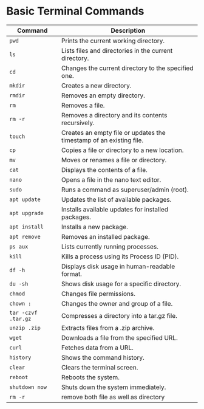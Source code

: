 
# Basic Terminal Commands

| **Command**            | **Description**                                                   |
|------------------------|-------------------------------------------------------------------|
| `pwd`                  | Prints the current working directory.                             |
| `ls`                   | Lists files and directories in the current directory.             |
| `cd `       | Changes the current directory to the specified one.               |
| `mkdir `    | Creates a new directory.                                          |
| `rmdir `    | Removes an empty directory.                                       |
| `rm `            | Removes a file.                                                   |
| `rm -r `    | Removes a directory and its contents recursively.                 |
| `touch `         | Creates an empty file or updates the timestamp of an existing file.|
| `cp  `   | Copies a file or directory to a new location.                     |
| `mv  `   | Moves or renames a file or directory.                             |
| `cat `           | Displays the contents of a file.                                  |
| `nano `          | Opens a file in the nano text editor.                             |
| `sudo`                 | Runs a command as superuser/admin (root).                         |
| `apt update`           | Updates the list of available packages.                           |
| `apt upgrade`          | Installs available updates for installed packages.                |
| `apt install `| Installs a new package.                                            |
| `apt remove ` | Removes an installed package.                                     |
| `ps aux`               | Lists currently running processes.                                |
| `kill `           | Kills a process using its Process ID (PID).                       |
| `df -h`                | Displays disk usage in human-readable format.                     |
| `du -sh `   | Shows disk usage for a specific directory.                        |
| `chmod  ` | Changes file permissions.                                  |
| `chown : ` | Changes the owner and group of a file.                    |
| `tar -czvf .tar.gz ` | Compresses a directory into a tar.gz file.    |
| `unzip .zip`     | Extracts files from a .zip archive.                               |
| `wget `           | Downloads a file from the specified URL.                          |
| `curl `           | Fetches data from a URL.                                          |
| `history`              | Shows the command history.                                        |
| `clear`                | Clears the terminal screen.                                       |
| `reboot`               | Reboots the system.                                               |
| `shutdown now`         | Shuts down the system immediately.                                |
| `rm -r`         | remove both file as well as directory                              |

